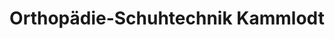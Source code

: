 ---
title: "Orthopädie-Schuhtechnik Kammlodt"
url: /freiberg/orthopaedie-schuhtechnik-kammlodt/
shop: Schuhe
---